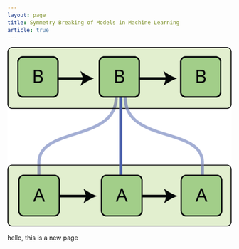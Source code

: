 ```yaml
---
layout: page
title: Symmetry Breaking of Models in Machine Learning
article: true
---
```


![image](img/attention.png)

hello, this is a new page
